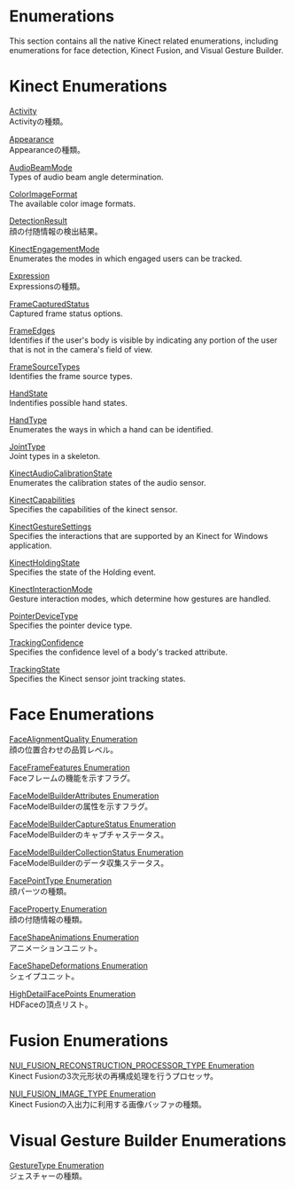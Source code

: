 Enumerations  
============  

This section contains all the native Kinect related enumerations, including enumerations for face detection, Kinect Fusion, and Visual Gesture Builder.  

<span id="ID4EO"></span>

Kinect Enumerations  
===================  

[Activity](Enumerations/Activity_Enumeration.md)    
Activityの種類。  

[Appearance](Enumerations/Appearance_Enumeration.md)    
Appearanceの種類。  

[AudioBeamMode](Enumerations/AudioBeamMode_Enumeration.md)    
Types of audio beam angle determination.  

[ColorImageFormat](Enumerations/ColorImageFormat_Enumeration.md)    
The available color image formats.  

[DetectionResult](Enumerations/DetectionResult_Enumeration.md)    
顔の付随情報の検出結果。  

[KinectEngagementMode](Enumerations/KinectEngagementMode.md)    
Enumerates the modes in which engaged users can be tracked.  

[Expression](Enumerations/Expression_Enumeration.md)    
Expressionsの種類。  

[FrameCapturedStatus](Enumerations/FrameCapturedStatus.md)    
Captured frame status options.  

[FrameEdges](Enumerations/FrameEdges_Enumeration.md)    
Identifies if the user's body is visible by indicating any portion of the user that is not in the camera's field of view.  

[FrameSourceTypes](Enumerations/FrameSourceTypes_Enumeration.md)    
Identifies the frame source types.  

[HandState](Enumerations/HandState_Enumeration.md)    
Indentifies possible hand states.  

[HandType](Enumerations/HandType_Enumeration.md)    
Enumerates the ways in which a hand can be identified.  

[JointType](Enumerations/JointType_Enumeration.md)    
Joint types in a skeleton.  

[KinectAudioCalibrationState](Enumerations/KinectAudioCalibrationState.md)    
Enumerates the calibration states of the audio sensor.  

[KinectCapabilities](Enumerations/KinectCapabilities.md)    
Specifies the capabilities of the kinect sensor.  

[KinectGestureSettings](Enumerations/KinectGestureSettings.md)    
Specifies the interactions that are supported by an Kinect for Windows application.  

[KinectHoldingState](Enumerations/KinectHoldingState.md)    
Specifies the state of the Holding event.  

[KinectInteractionMode](Enumerations/KinectInteractionMode.md)    
Gesture interaction modes, which determine how gestures are handled.  

[PointerDeviceType](Enumerations/PointerDeviceType.md)    
Specifies the pointer device type.  

[TrackingConfidence](Enumerations/TrackingConfidence.md)    
Specifies the confidence level of a body's tracked attribute.  

[TrackingState](Enumerations/TrackingState_Enumeration.md)    
Specifies the Kinect sensor joint tracking states.  

<span id="ID4ESC"></span>

Face Enumerations  
=================  

[FaceAlignmentQuality Enumeration](Enumerations/FaceAlignmentQuality.md)    
顔の位置合わせの品質レベル。  

[FaceFrameFeatures Enumeration](Enumerations/FaceFrameFeatures.md)    
Faceフレームの機能を示すフラグ。  

[FaceModelBuilderAttributes Enumeration](Enumerations/FaceModelBuilderAttributes.md)    
FaceModelBuilderの属性を示すフラグ。  

[FaceModelBuilderCaptureStatus Enumeration](Enumerations/FaceModelBuilderCaptureSta.md)    
FaceModelBuilderのキャプチャステータス。  

[FaceModelBuilderCollectionStatus Enumeration](Enumerations/FaceModelBuilderCollection.md)    
FaceModelBuilderのデータ収集ステータス。  

[FacePointType Enumeration](Enumerations/FacePointType_Enumeration.md)    
顔パーツの種類。  

[FaceProperty Enumeration](Enumerations/FaceProperty_Enumeration.md)    
顔の付随情報の種類。  

[FaceShapeAnimations Enumeration](Enumerations/FaceShapeAnimations.md)    
アニメーションユニット。  

[FaceShapeDeformations Enumeration](Enumerations/FaceShapeDeformations.md)    
シェイプユニット。  

[HighDetailFacePoints Enumeration](Enumerations/HighDetailFacePoints.md)    
HDFaceの頂点リスト。  

<span id="ID4EVD"></span>

Fusion Enumerations  
===================  

[NUI\_FUSION\_RECONSTRUCTION\_PROCESSOR\_TYPE Enumeration](Enumerations/NUI_FUSION_RECONSTRUCTION.md)    
Kinect Fusionの3次元形状の再構成処理を行うプロセッサ。  

[NUI\_FUSION\_IMAGE\_TYPE Enumeration](Enumerations/NUI_FUSION_IMAGE_TYPE.md)    
Kinect Fusionの入出力に利用する画像バッファの種類。  

<span id="ID4EAE"></span>

Visual Gesture Builder Enumerations  
===================================  

[GestureType Enumeration](Enumerations/GestureType_Enumeration.md)    
ジェスチャーの種類。  



<!--Please do not edit the data in the comment block below.-->
<!--
TOCTitle : Enumerations
RLTitle : Enumerations
KeywordA : O:Microsoft.Kinect.kinect.k4w_ref_enums
KeywordA : ea4a242a-8924-b8a0-7d17-0d9bfd16cf13
KeywordK : Enumerations
AssetID : ea4a242a-8924-b8a0-7d17-0d9bfd16cf13
Locale : en-us
CommunityContent : 1
TopicType : kbOrient
DocSet : K4Wv2
ProjType : K4Wv2Proj
Technology : Kinect for Windows
Product : Kinect for Windows SDK v2
productversion : 20
-->
